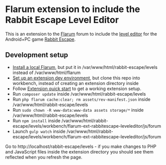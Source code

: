 # Flarum extension to include the Rabbit Escape Level Editor

This is an extension to the [Flarum](https://flarum.org/) forum to include the
[level editor](https://github.com/andybalaam/rabbit-escape-level-editor) for
the Android+PC game
[Rabbit Escape](http://artificialworlds.net/rabbit-escape/).

## Development setup

* [Install a local
  Flarum](https://www.artificialworlds.net/blog/2018/08/22/installing-flarum-on-ubuntu-18-04/),
  but put it in /var/www/html/rabbit-escape/levels instead of
  /var/www/html/flarum
* [Set up an extension dev
  environment](https://www.artificialworlds.net/blog/2018/09/06/writing-a-new-flarum-extension-on-ubuntu/),
  but clone this repo into workbench, instead of creating an extension
  directory inside
* Follow [Extension quick start](https://flarum.org/docs/extend/start/) to get
  a working extension setup.
* Run `composer update` inside /var/www/html/rabbit-escape/levels
* Run `php flarum cache:clear; rm assets/rev-manifest.json` inside /var/www/html/rabbit-escape/levels
* Run `sudo chown -R www-data:www-data assets storage/*` inside /var/www/html/rabbit-escape/levels
* Run `npm install` inside
  /var/www/html/rabbit-escape/levels/workbench/flarum-ext-rabbitescape-leveleditor/js/forum
* Launch `gulp watch` inside
  /var/www/html/rabbit-escape/levels/workbench/flarum-ext-rabbitescape-leveleditor/js/forum

Go to http://localhost/rabbit-escape/levels - if you make changes to PHP and
JavaScript files inside the extension directory you should see them reflected
when you refresh the page.
